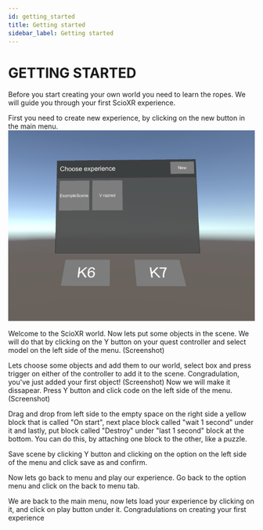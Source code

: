 ```yaml
---
id: getting_started
title: Getting started
sidebar_label: Getting started
---
```


# GETTING STARTED
Before you start creating your own world you need to learn the ropes. We will guide you through your first ScioXR experience.

First you need to create new experience, by clicking on the new button in the main menu.
![main menu](/img/screenshot/main_menu.png) 

Welcome to the ScioXR world. Now lets put some objects in the scene. 
We will do that by clicking on the Y button on your quest controller and select model on the left side of the menu. 
(Screenshot)

Lets choose some objects and add them to our world, select box and press trigger on either of the controller to add it to the scene.
Congradulation, you've just added your first object!
(Screenshot)
Now we will make it dissapear. Press Y button and click code on the left side of the menu.
(Screenshot)

Drag and drop from left side to the empty space on the right side a yellow block that is called "On start", next place block called "wait 1 second" under it and lastly, put block called "Destroy" under "last 1 second" block at the bottom.
You can do this, by attaching one block to the other, like a puzzle.

Save scene by clicking Y button and clicking on the option on the left side of the menu and click save as and confirm. 

Now lets go back to menu and play our experience.
Go back to the option menu and click on the back to menu tab. 

We are back to the main menu, now lets load your experience by clicking on it, and click on play button under it.
Congradulations on creating your first experience